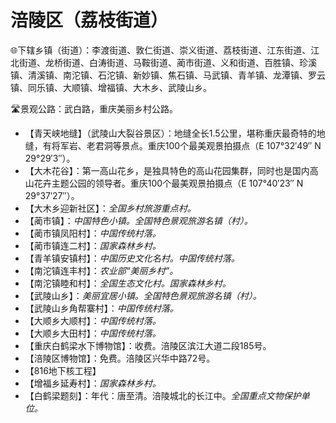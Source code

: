# 涪陵区（荔枝街道）
🌐下辖乡镇（街道）：李渡街道、敦仁街道、崇义街道、荔枝街道、江东街道、江北街道、龙桥街道、白涛街道、马鞍街道、蔺市街道、义和街道、百胜镇、珍溪镇、清溪镇、南沱镇、石沱镇、新妙镇、焦石镇、马武镇、青羊镇、龙潭镇、罗云镇、同乐镇、大顺镇、增福镇、大木乡、武陵山乡。  
  
🛣️景观公路：武白路，重庆美丽乡村公路。   
  
* 【青天峡地缝】（武陵山大裂谷景区）：地缝全长1.5公里，堪称重庆最奇特的地缝，有将军岩、老君洞等景点。重庆100个最美观景拍摄点（E 107°32′49″ N 29°29′3″）。
* 【大木花谷】：第一高山花乡，是独具特色的高山花园集群，同时也是国内高山花卉主题公园的领导者。重庆100个最美观景拍摄点（E 107°40′23″ N 29°37′27″）。
* 【大木乡迎新社区】：*全国乡村旅游重点村。*
* 【蔺市镇】：*中国特色小镇。全国特色景观旅游名镇（村）。*
* 【蔺市镇凤阳村】：*中国传统村落。*
* 【蔺市镇连二村】：*国家森林乡村。*
* 【青羊镇安镇村】：*中国历史文化名村。中国传统村落。*
* 【南沱镇连丰村】：*农业部“美丽乡村”。*
* 【南沱镇睦和村】：*全国生态文化村。国家森林乡村。*
* 【武陵山乡】：*美丽宜居小镇。全国特色景观旅游名镇（村）。*
* 【武陵山乡角帮寨村】：*中国传统村落。*  
* 【大顺乡大顺村】：*中国传统村落。*
* 【大顺乡大田村】：*中国传统村落。*
* 【重庆白鹤梁水下博物馆】：收费。涪陵区滨江大道二段185号。
* 【涪陵区博物馆】：免费。涪陵区兴华中路72号。
* 【816地下核工程】
* 【增福乡延寿村】：*国家森林乡村。*
* 【白鹤梁题刻】：年代：唐至清。涪陵城北的长江中。*全国重点文物保护单位。*